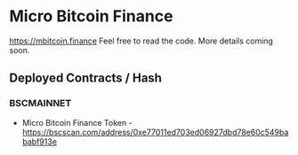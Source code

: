 # Micro Bitcoin Finance

https://mbitcoin.finance Feel free to read the code. More details coming soon.

## Deployed Contracts / Hash

### BSCMAINNET

- Micro Bitcoin Finance Token - https://bscscan.com/address/0xe77011ed703ed06927dbd78e60c549bababf913e